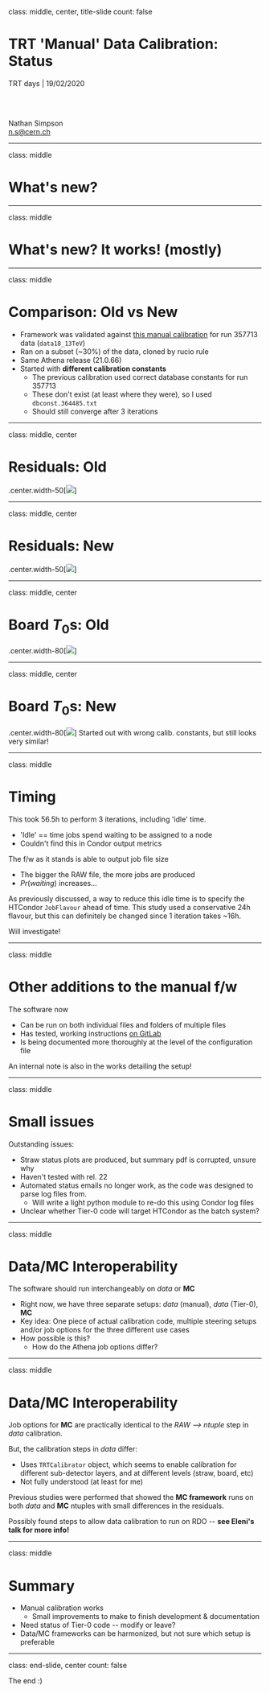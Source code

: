 class: middle, center, title-slide
count: false

# TRT 'Manual' Data Calibration: Status

TRT days | 19/02/2020

<br><br>

Nathan Simpson<br>
[n.s@cern.ch](mailto:n.s@cern.ch)

---

class: middle

# What's new?

---

class: middle

# What's new? It works! (mostly)

---
class: middle

# Comparison: Old vs New

- Framework was validated against [this manual calibration](https://atlas-trt-web-dev.cern.ch/php/index.php?do=Pool.Calibration.define&Run=357713) for run 357713 data (`data18_13TeV`)
- Ran on a subset (~30%) of the data, cloned by rucio rule
- Same Athena release (21.0.66)
- Started with **different calibration constants**
  - The previous calibration used correct database constants for run 357713
  - These don't exist (at least where they were), so I used `dbconst.364485.txt`
  - Should still converge after 3 iterations

---
class: middle, center

# Residuals: Old

.center.width-50[![](figures/oldres.png)]

---
class: middle, center

# Residuals: New

.center.width-50[![](figures/newres.png)]

---
class: middle, center

# Board $T_0$s: Old

.center.width-80[![](figures/boardt0sold.png)]

---
class: middle, center

# Board $T_0$s: New

.center.width-80[![](figures/boardt0new.png)]
Started out with wrong calib. constants, but still looks very similar!

---

class: middle

# Timing
This took 56.5h to perform 3 iterations, including 'idle' time.
- 'Idle' == time jobs spend waiting to be assigned to a node
- Couldn't find this in Condor output metrics

The f/w as it stands is able to output job file size
- The bigger the RAW file, the more jobs are produced
- $Pr(waiting)$ increases...

As previously discussed, a way to reduce this idle time is to specify the HTCondor `JobFlavour` ahead of time. This study used a conservative 24h flavour, but this can definitely be changed since 1 iteration takes ~16h.

Will investigate!

---
class: middle

# Other additions to the manual f/w

The software now
- Can be run on both individual files and folders of multiple files
- Has tested, working instructions [on GitLab](https://gitlab.cern.ch/nsimpson/trtdatacalibration/tree/HTCondor)
- Is being documented more thoroughly at the level of the configuration file

An internal note is also in the works detailing the setup!

---

class: middle

# Small issues

Outstanding issues:
- Straw status plots are produced, but summary pdf is corrupted, unsure why
- Haven't tested with rel. 22
- Automated status emails no longer work, as the code was designed to parse log files from.
  - Will write a light python module to re-do this using Condor log files
- Unclear whether Tier-0 code will target HTCondor as the batch system?

---

class: middle

# Data/MC Interoperability

The software should run interchangeably on *data* or **MC**
  - Right now, we have three separate setups: *data* (manual), *data* (Tier-0), **MC**
  - Key idea: One piece of actual calibration code, multiple steering setups and/or job options for the three different use cases
  - How possible is this?
    - How do the Athena job options differ?

---
class: middle

# Data/MC Interoperability

Job options for **MC** are practically identical to the *RAW --> ntuple* step in *data* calibration.

But, the calibration steps in *data* differ:
  - Uses `TRTCalibrator` object, which seems to enable calibration for different sub-detector layers, and at different levels (straw, board, etc)
  - Not fully understood (at least for me)

Previous studies were performed that showed the **MC framework** runs on both *data* and **MC** ntuples with small differences in the residuals.

Possibly found steps to allow data calibration to run on RDO -- **see Eleni's talk for more info!**


---

class: middle

# Summary

- Manual calibration works
  - Small improvements to make to finish development & documentation
- Need status of Tier-0 code -- modify or leave?
- Data/MC frameworks can be harmonized, but not sure which setup is preferable

---

class: end-slide, center
count: false

The end :)
